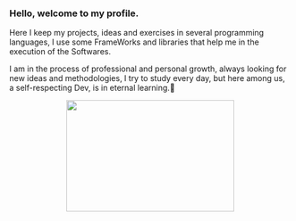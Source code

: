 ### Hello, welcome to my profile.
Here I keep my projects, ideas and exercises in several programming languages, I use some FrameWorks and libraries that help me in the execution of the Softwares.

I am in the process of professional and personal growth, always looking for new ideas and methodologies, I try to study every day, but here among us, a self-respecting Dev, is in eternal learning.👋

<p align="center">
<img src="https://media.giphy.com/media/U16eJ5dFcfiolA5u85/giphy.gif" width="300" height="200">
<p>



<!--
**jeff77araujo/jeff77araujo** is a ✨ _special_ ✨ repository because its `README.md` (this file) appears on your GitHub profile.

Here are some ideas to get you started:

- 🔭 I’m currently working on ...
- 🌱 I’m currently learning ...
- 👯 I’m looking to collaborate on ...
- 🤔 I’m looking for help with ...
- 💬 Ask me about ...
- 📫 How to reach me: ...
- 😄 Pronouns: ...
- ⚡ Fun fact: ...
-->
